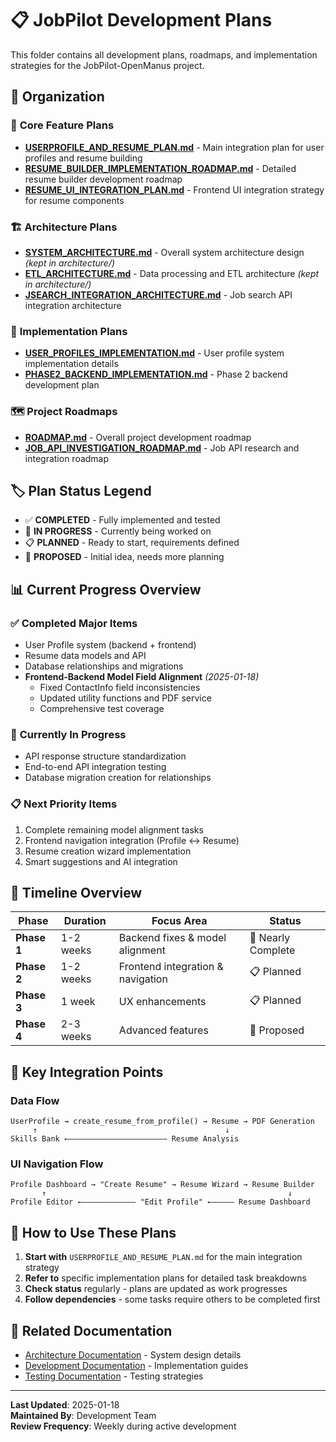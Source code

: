 # 📋 JobPilot Development Plans

This folder contains all development plans, roadmaps, and implementation strategies for the JobPilot-OpenManus project.

## 📁 Organization

### 🎯 **Core Feature Plans**
- **[USERPROFILE_AND_RESUME_PLAN.md](./USERPROFILE_AND_RESUME_PLAN.md)** - Main integration plan for user profiles and resume building
- **[RESUME_BUILDER_IMPLEMENTATION_ROADMAP.md](./RESUME_BUILDER_IMPLEMENTATION_ROADMAP.md)** - Detailed resume builder development roadmap
- **[RESUME_UI_INTEGRATION_PLAN.md](./RESUME_UI_INTEGRATION_PLAN.md)** - Frontend UI integration strategy for resume components

### 🏗️ **Architecture Plans**
- **[SYSTEM_ARCHITECTURE.md](../architecture/SYSTEM_ARCHITECTURE.md)** - Overall system architecture design *(kept in architecture/)*
- **[ETL_ARCHITECTURE.md](../architecture/ETL_ARCHITECTURE.md)** - Data processing and ETL architecture *(kept in architecture/)*
- **[JSEARCH_INTEGRATION_ARCHITECTURE.md](./JSEARCH_INTEGRATION_ARCHITECTURE.md)** - Job search API integration architecture

### 🚀 **Implementation Plans**
- **[USER_PROFILES_IMPLEMENTATION.md](./USER_PROFILES_IMPLEMENTATION.md)** - User profile system implementation details
- **[PHASE2_BACKEND_IMPLEMENTATION.md](./PHASE2_BACKEND_IMPLEMENTATION.md)** - Phase 2 backend development plan

### 🗺️ **Project Roadmaps**
- **[ROADMAP.md](./ROADMAP.md)** - Overall project development roadmap
- **[JOB_API_INVESTIGATION_ROADMAP.md](./JOB_API_INVESTIGATION_ROADMAP.md)** - Job API research and integration roadmap

## 🏷️ **Plan Status Legend**
- ✅ **COMPLETED** - Fully implemented and tested
- 🔄 **IN PROGRESS** - Currently being worked on
- 📋 **PLANNED** - Ready to start, requirements defined
- 💭 **PROPOSED** - Initial idea, needs more planning

## 📊 **Current Progress Overview**

### ✅ **Completed Major Items**
- User Profile system (backend + frontend)
- Resume data models and API
- Database relationships and migrations
- **Frontend-Backend Model Field Alignment** *(2025-01-18)*
  - Fixed ContactInfo field inconsistencies
  - Updated utility functions and PDF service
  - Comprehensive test coverage

### 🔄 **Currently In Progress**
- API response structure standardization
- End-to-end API integration testing
- Database migration creation for relationships

### 📋 **Next Priority Items**
1. Complete remaining model alignment tasks
2. Frontend navigation integration (Profile ↔ Resume)
3. Resume creation wizard implementation
4. Smart suggestions and AI integration

## 📅 **Timeline Overview**

| Phase | Duration | Focus Area | Status |
|-------|----------|------------|---------|
| **Phase 1** | 1-2 weeks | Backend fixes & model alignment | 🔄 Nearly Complete |
| **Phase 2** | 1-2 weeks | Frontend integration & navigation | 📋 Planned |
| **Phase 3** | 1 week | UX enhancements | 📋 Planned |
| **Phase 4** | 2-3 weeks | Advanced features | 💭 Proposed |

## 🎯 **Key Integration Points**

### **Data Flow**
```
UserProfile → create_resume_from_profile() → Resume → PDF Generation
     ↑                                          ↓
Skills Bank ←―――――――――――――――――――――― Resume Analysis
```

### **UI Navigation Flow**
```
Profile Dashboard → "Create Resume" → Resume Wizard → Resume Builder
       ↑                                                      ↓
Profile Editor ←―――――――――――― "Edit Profile" ←――――― Resume Dashboard
```

## 📖 **How to Use These Plans**

1. **Start with** `USERPROFILE_AND_RESUME_PLAN.md` for the main integration strategy
2. **Refer to** specific implementation plans for detailed task breakdowns
3. **Check status** regularly - plans are updated as work progresses
4. **Follow dependencies** - some tasks require others to be completed first

## 🔗 **Related Documentation**
- [Architecture Documentation](../architecture/) - System design details
- [Development Documentation](../development/) - Implementation guides
- [Testing Documentation](../development/TESTING.md) - Testing strategies

---

**Last Updated**: 2025-01-18  
**Maintained By**: Development Team  
**Review Frequency**: Weekly during active development
